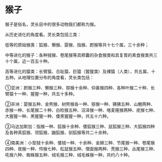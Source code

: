 # 猴子

猴子是俗名，灵长目中的很多动物我们都称为猴。

从历史进化的角度看。灵长类包括三类：

低等的原始猴类：狐猴、懒猴、婴猴、指猴、跗猴等共十七个属，三十余种；

中等进化的猴子：各种狨猴、卷尾猴等具颊囊的杂食猴类和具复胃的素食猴类共三十个属，近一百五十种。

高等进化的猿类：长臂猿、合趾猿、巨猿（猩猩类）及裸猿（人类），共五属、十五种。从地理位置分布的角度看，灵长类包括：

①亚洲：跗猴三种、懒猴三种、猕猴十余种、仰鼻猴四种、各种叶猴二十种、长臂猿十一种、猩猩一种，共五十多种。

②非洲：婴猴五种、金熊猴、树熊猴各一种、猕猴一种、狒狒五种、山魈两种、赤猴一种、长尾猴二十种、白睑猴五种、沼泽猴一种、喀麦隆猴两种、疣猴七种、大猩猩一种、黑猩猩一种、倭黑猩猩一种，共五十六种。

③马达加斯加：指猴一种、狐猴十余种、倭狐猴三种、鼠狐猴三种、大狐猴四种及各种真狐猴、领狐猴、鼬狐猴、驯狐猴等共二十余种。

④南美洲：小型狨十余种、倭狨一种、十余种、金狮三种、节尾猴一种、卷尾猴四种、夜猴一种、伶猴七种、松鼠猴五种、僧面猴两种、秃猴三种、丛尾猴三种、吼猴六种、蜘蛛猴五种、绒毛猴三种、绒毛蛛猴一种，共约八十种。

